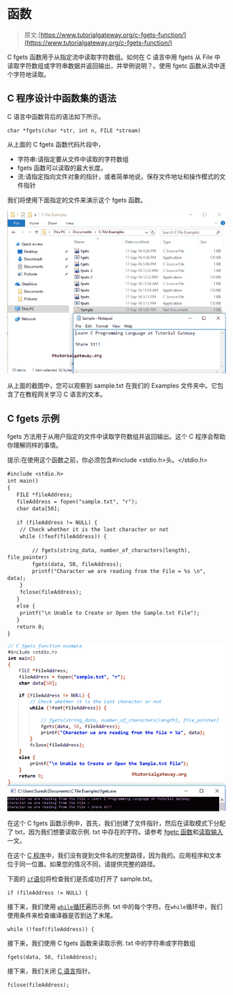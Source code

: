 # 函数

> 原文:[https://www.tutorialgateway.org/c-fgets-function/](https://www.tutorialgateway.org/c-fgets-function/)

C fgets 函数用于从指定流中读取字符数组。如何在 C 语言中用 fgets 从 File 中读取字符数组或字符串数据并返回输出，并举例说明？。使用 fgetc 函数从流中逐个字符地读取。

## C 程序设计中函数集的语法

C 语言中函数背后的语法如下所示。

```
char *fgets(char *str, int n, FILE *stream)
```

从上面的 C fgets 函数代码片段中，

*   字符串:请指定要从文件中读取的字符数组
*   fgets 函数可以读取的最大长度。
*   流:请指定指向文件对象的指针，或者简单地说，保存文件地址和操作模式的文件指针

我们将使用下面指定的文件来演示这个 fgets 函数。

![C FGETS Function 1](img/f71902e0f97f8c9d3337e804f4af5c1c.png)

从上面的截图中，您可以观察到 sample.txt 在我们的 Examples 文件夹中。它包含了在教程网关学习 C 语言的文本。

## C fgets 示例

fgets 方法用于从用户指定的文件中读取字符数组并返回输出。这个 C 程序会帮助你理解同样的事情。

提示:在使用这个函数之前，你必须包含#include <stdio.h>头。</stdio.h>

```
#include <stdio.h> 
int main()
{
   FILE *fileAddress;
   fileAddress = fopen("sample.txt", "r");
   char data[50];

   if (fileAddress != NULL) {
	// Check whether it is the last character or not
	while (!feof(fileAddress)) {

		// fgets(string_data, number_of_characters(length), file_pointer)
		fgets(data, 50, fileAddress);
		printf("Character we are reading from the File = %s \n", data);
	}
	fclose(fileAddress);		
   }
   else {
	printf("\n Unable to Create or Open the Sample.txt File");
   }
   return 0;
}
```

![C FGETS Function 2](img/7b62757eac47357226813deb9958f2df.png)

在这个 C fgets 函数示例中，首先，我们创建了文件指针，然后在读取模式下分配了 txt，因为我们想要读取示例. txt 中存在的字符。请参考 [fgetc 函数](https://www.tutorialgateway.org/fgetc-in-c-programming/)和[读取输入](https://www.tutorialgateway.org/c-program-to-read-input-and-print-string/)一文。

在这个 [C 程序](https://www.tutorialgateway.org/c-programming-examples/)中，我们没有提到文件名的完整路径，因为我的。应用程序和文本位于同一位置。如果您的情况不同，请提供完整的路径。

下面的 [`if`语句](https://www.tutorialgateway.org/if-statement-in-c/)将检查我们是否成功打开了 sample.txt。

```
if (fileAddress != NULL) {
```

接下来，我们使用 [`while`循环](https://www.tutorialgateway.org/while-loop-in-c/)遍历示例. txt 中的每个字符。在`while`循环中，我们使用条件来检查编译器是否到达了末尾。

```
while (!feof(fileAddress)) {
```

接下来，我们使用 C fgets 函数来读取示例. txt 中的字符串或字符数组

```
fgets(data, 50, fileAddress);
```

接下来，我们关闭 [C 语言](https://www.tutorialgateway.org/c-programming/)指针。

```
fclose(fileAddress);
```